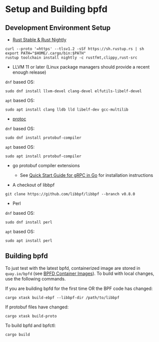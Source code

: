 # Setup and Building bpfd

## Development Environment Setup

- [Rust Stable & Rust Nightly](https://www.rust-lang.org/tools/install)

```console
curl --proto '=https' --tlsv1.2 -sSf https://sh.rustup.rs | sh
export PATH="$HOME/.cargo/bin:$PATH"
rustup toolchain install nightly -c rustfmt,clippy,rust-src
```

- LLVM 11 or later (Linux package managers should provide a recent enough release)

`dnf` based OS:

```console
sudo dnf install llvm-devel clang-devel elfutils-libelf-devel

```

`apt` based OS:

```console
sudo apt install clang lldb lld libelf-dev gcc-multilib

```

- [protoc](https://grpc.io/docs/protoc-installation/)

`dnf` based OS:

```console
sudo dnf install protobuf-compiler
```

`apt` based OS:

```console
sudo apt install protobuf-compiler
```

- go protobuf compiler extensions
  - See [Quick Start Guide for gRPC in
    Go](https://grpc.io/docs/languages/go/quickstart/) for installation
    instructions

- A checkout of libbpf

```console
git clone https://github.com/libbpf/libbpf --branch v0.8.0
```

- Perl

`dnf` based OS:

```console
sudo dnf install perl
```

`apt` based OS:

```console
sudo apt install perl
```

## Building bpfd

To just test with the latest bpfd, containerized image are stored in `quay.io/bpfd` (see
[BPFD Container Images](./image-build.md)).
To build with local changes, use the following commands.

If you are building bpfd for the first time OR the BPF code has changed:

```console
cargo xtask build-ebpf --libbpf-dir /path/to/libbpf
```

If protobuf files have changed:

```console
cargo xtask build-proto
```

To build bpfd and bpfctl:

```console
cargo build
```
